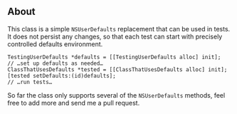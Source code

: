 About
-----

This class is a simple `NSUserDefaults` replacement that can be used in tests.
It does not persist any changes, so that each test can start with precisely
controlled defaults environment.

    TestingUserDefaults *defaults = [[TestingUserDefaults alloc] init];
    // …set up defaults as needed…
    ClassThatUsesDefaults *tested = [[ClassThatUsesDefaults alloc] init];
    [tested setDefaults:(id)defaults];
    // …run tests…

So far the class only supports several of the `NSUserDefaults` methods, feel free
to add more and send me a pull request.